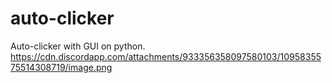 # auto-clicker
Auto-clicker with GUI on python.
https://cdn.discordapp.com/attachments/933356358097580103/1095835575514308719/image.png
